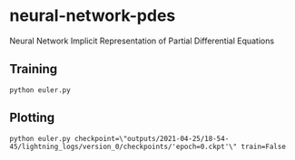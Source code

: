 # neural-network-pdes
Neural Network Implicit Representation of Partial Differential Equations

## Training
```
python euler.py
```

## Plotting
```
python euler.py checkpoint=\"outputs/2021-04-25/18-54-45/lightning_logs/version_0/checkpoints/'epoch=0.ckpt'\" train=False
```